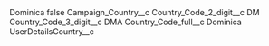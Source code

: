 <?xml version="1.0" encoding="UTF-8"?>
<CustomMetadata xmlns="http://soap.sforce.com/2006/04/metadata" xmlns:xsi="http://www.w3.org/2001/XMLSchema-instance" xmlns:xsd="http://www.w3.org/2001/XMLSchema">
    <label>Dominica</label>
    <protected>false</protected>
    <values>
        <field>Campaign_Country__c</field>
        <value xsi:nil="true"/>
    </values>
    <values>
        <field>Country_Code_2_digit__c</field>
        <value xsi:type="xsd:string">DM</value>
    </values>
    <values>
        <field>Country_Code_3_digit__c</field>
        <value xsi:type="xsd:string">DMA</value>
    </values>
    <values>
        <field>Country_Code_full__c</field>
        <value xsi:type="xsd:string">Dominica</value>
    </values>
    <values>
        <field>UserDetailsCountry__c</field>
        <value xsi:nil="true"/>
    </values>
</CustomMetadata>
